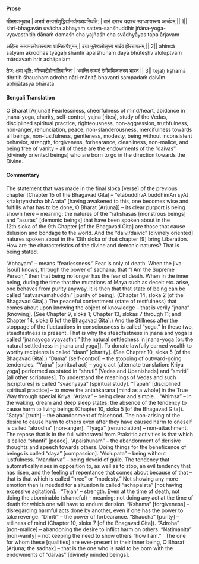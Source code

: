 #### Prose 

श्रीभगवानुवाच |
अभयं सत्त्वसंशुद्धिर्ज्ञानयोगव्यवस्थिति: |
दानं दमश्च यज्ञश्च स्वाध्यायस्तप आर्जवम् || 1||
śhrī-bhagavān uvācha
abhayaṁ sattva-sanśhuddhir jñāna-yoga-vyavasthitiḥ
dānaṁ damaśh cha yajñaśh cha svādhyāyas tapa ārjavam

अहिंसा सत्यमक्रोधस्त्याग: शान्तिरपैशुनम् |
दया भूतेष्वलोलुप्त्वं मार्दवं ह्रीरचापलम् || 2||
ahinsā satyam akrodhas tyāgaḥ śhāntir apaiśhunam
dayā bhūteṣhv aloluptvaṁ mārdavaṁ hrīr achāpalam

तेज: क्षमा धृति: शौचमद्रोहोनातिमानिता |
भवन्ति सम्पदं दैवीमभिजातस्य भारत || 3||
tejaḥ kṣhamā dhṛitiḥ śhaucham adroho nāti-mānitā
bhavanti sampadaṁ daivīm abhijātasya bhārata

 #### Bengali Translation 

O Bharat [Arjuna]! Fearlessness, cheerfulness of mind/heart, abidance in jnana-yoga, charity, self-control, yajna [rites], study of the Vedas, disciplined spiritual practice, righteousness, non-aggression, truthfulness, non-anger, renunciation, peace, non-slanderousness, mercifulness towards all beings, non-lustfulness, gentleness, modesty, being without inconsistent behavior, strength, forgiveness, forbearance, cleanliness, non-malice, and being free of vanity – all of these are the endowments of the “daivas” [divinely oriented beings] who are born to go in the direction towards the Divine.

 #### Commentary 

The statement that was made in the final sloka [verse] of the previous chapter [Chapter 15 of the Bhagavad Gita] – “etabuddhvA buddhimAn syAt kṛtakṛtyashcha bhArata” [having awakened to this, one becomes wise and fulfills what has to be done, O Bharat [Arjuna]] – its clear purport is being shown here – meaning: the natures of the “rakshasas [monstrous beings] and “asuras” [demonic beings] that have been spoken about in the 12th sloka of the 9th Chapter [of the Bhagavad Gita] are those that cause delusion and bondage to the world. And the “daivi/daivic” [divinely oriented] natures spoken about in the 13th sloka of that chapter [9] bring Liberation. How are the characteristics of the divine and demonic natures? That is being stated.

“Abhayam” – means “fearlessness.” Fear is only of death. When the jiva [soul] knows, through the power of sadhana, that “I Am the Supreme Person,” then that being no longer has the fear of death. When in the inner being, during the time that the mutations of Maya such as deceit etc. arise, one behaves from purity anyway, it is then that that state of being can be called “satvasvamshuddhi” [purity of being]. (Chapter 14, sloka 2 [of the Bhagavad Gita].) The peaceful contentment (state of restfulness) that comes about upon knowing the object of knowledge – that is verily “jnana” [knowing]. (See Chapter 9, sloka 1; Chapter 13, slokas 7 through 11; and Chapter 14, sloka 6 [of the Bhagavad Gita].) And the Stillness after the stoppage of the fluctuations in consciousness is called “yoga.” In these two, steadfastness is present. That is why the steadfastness in jnana and yoga is called “jnanayoga vyavasthiti” [the natural settledness in jnana-yoga [or: the natural settledness in jnana and yoga]]. To donate lawfully earned wealth to worthy recipients is called “daan” [charity]. (See Chapter 10, sloka 5 [of the Bhagavad Gita].) “Dama” [self-control] – the stopping of outward-going tendencies. “Yajna” [spiritual act] – yogic act [alternate translation: Kriya yoga] performed as stated in “shruti” [Vedas and Upanishads] and “smriti” [all other scriptures]. To understand the meanings of Vedas and such [scriptures] is called “svadhyaya” [spiritual study]. “Tapah” [disciplined spiritual practice] – to move the antahkarana [mind as a whole] in the True Way through special Kriya. “Arjava” – being clear and simple.
 
“Ahimsa” – in the waking, dream and deep sleep states, the absence of the tendency to cause harm to living beings (Chapter 10, sloka 5 [of the Bhagavad Gita]). “Satya” [truth] – the abandonment of falsehood. The non-arising of the desire to cause harm to others even after they have caused harm to oneself is called “akrodha” [non-anger]. “Tyaga” [renunciation] –  non-attachment. The repose that is in the full withdrawal from Prakritic activities is that which is called “shanti” [peace]. “Apaishunam” – the abandonment of derisive thoughts and speech towards others. Doing things for the beneficence of beings is called “daya” [compassion]. “Alolupata” – being without lustfulness. “Mandarva” – being devoid of guile. The tendency that automatically rises in opposition to, as well as to stop, an evil tendency that has risen, and the feeling of repentance that comes about because of that – that is that which is called “hree” or “modesty.” Not showing any more emotion than is needed for a situation is called “achapalata” [not having excessive agitation].
 
“Tejah” – strength. Even at the time of death, not doing the abominable (shameful) – meaning: not doing any act at the time of death for which one will have to endure derision. “Kshama” [forgiveness] – disregarding harmful acts done by another, even if one has the power to take revenge. “Dhriti” – the power of forbearance. “Shaucha” [purity] – stillness of mind (Chapter 10, sloka 7 [of the Bhagavad Gita]). “Adroha” [non-malice] – abandoning the desire to inflict harm on others. “Natimanita” [non-vanity] – not keeping the need to show others “how I am.”
 
The one for whom these [qualities] are ever-present in their inner being, O Bharat [Arjuna; the sadhak] – that is the one who is said to be born with the endowments of “daivas” [divinely minded beings].